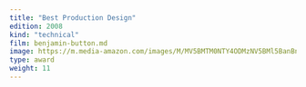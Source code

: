 ```yaml
---
title: "Best Production Design"
edition: 2008
kind: "technical"
film: benjamin-button.md
image: https://m.media-amazon.com/images/M/MV5BMTM0NTY4ODMzNV5BMl5BanBnXkFtZTcwNjU1OTUxMg@@._V1_FMjpg_UX725_.jpg
type: award
weight: 11
---
```

